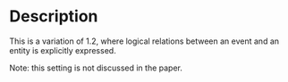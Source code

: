 # Description
This is a variation of 1.2, where logical relations between an event and an entity is explicitly expressed.

Note: this setting is not discussed in the paper.